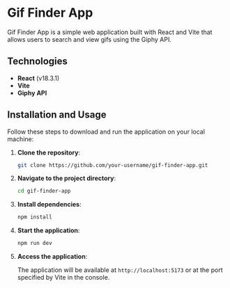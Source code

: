 # Gif Finder App

Gif Finder App is a simple web application built with React and Vite that allows users to search and view gifs using the Giphy API.

## Technologies

- **React** (v18.3.1)
- **Vite**
- **Giphy API**

## Installation and Usage

Follow these steps to download and run the application on your local machine:

1. **Clone the repository**:
    ```bash
    git clone https://github.com/your-username/gif-finder-app.git
    ```

2. **Navigate to the project directory**:
    ```bash
    cd gif-finder-app
    ```

3. **Install dependencies**:
    ```bash
    npm install
    ```

4. **Start the application**:
    ```bash
    npm run dev
    ```

5. **Access the application**:

    The application will be available at `http://localhost:5173` or at the port specified by Vite in the console.